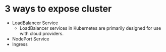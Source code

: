 # 3 ways to expose cluster
- LoadBalancer Service
  - LoadBalancer services in Kubernetes are primarily designed for use with cloud providers.
- NodePort Service
- Ingress
